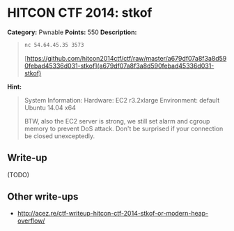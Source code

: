 # HITCON CTF 2014: stkof

**Category:** Pwnable
**Points:** 550
**Description:**

> ```bash
> nc 54.64.45.35 3573
> ```
>
> [https://github.com/hitcon2014ctf/ctf/raw/master/a679df07a8f3a8d590febad45336d031-stkof](a679df07a8f3a8d590febad45336d031-stkof)

**Hint:**

> System Information:
> Hardware: EC2 r3.2xlarge
> Environment: default Ubuntu 14.04 x64
>
> BTW, also the EC2 server is strong, we still set alarm and cgroup memory to prevent DoS attack. Don't be surprised if your connection be closed unexceptedly.

## Write-up

(TODO)

## Other write-ups

* http://acez.re/ctf-writeup-hitcon-ctf-2014-stkof-or-modern-heap-overflow/
